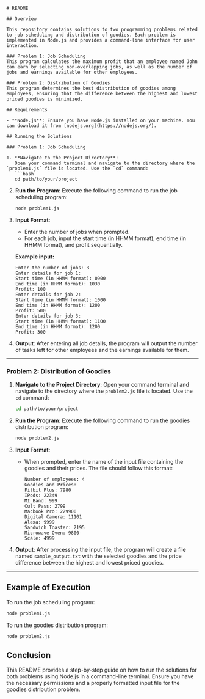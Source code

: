 ```
# README

## Overview

This repository contains solutions to two programming problems related to job scheduling and distribution of goodies. Each problem is implemented in Node.js and provides a command-line interface for user interaction.

### Problem 1: Job Scheduling
This program calculates the maximum profit that an employee named John can earn by selecting non-overlapping jobs, as well as the number of jobs and earnings available for other employees.

### Problem 2: Distribution of Goodies
This program determines the best distribution of goodies among employees, ensuring that the difference between the highest and lowest priced goodies is minimized.

## Requirements

- **Node.js**: Ensure you have Node.js installed on your machine. You can download it from [nodejs.org](https://nodejs.org/).

## Running the Solutions

### Problem 1: Job Scheduling

1. **Navigate to the Project Directory**:
   Open your command terminal and navigate to the directory where the `problem1.js` file is located. Use the `cd` command:
   ```bash
   cd path/to/your/project
   ```

2. **Run the Program**:
   Execute the following command to run the job scheduling program:
   ```bash
   node problem1.js
   ```

3. **Input Format**:
   - Enter the number of jobs when prompted.
   - For each job, input the start time (in HHMM format), end time (in HHMM format), and profit sequentially.

   **Example input:**
   ```
   Enter the number of jobs: 3
   Enter details for job 1:
   Start time (in HHMM format): 0900
   End time (in HHMM format): 1030
   Profit: 100
   Enter details for job 2:
   Start time (in HHMM format): 1000
   End time (in HHMM format): 1200
   Profit: 500
   Enter details for job 3:
   Start time (in HHMM format): 1100
   End time (in HHMM format): 1200
   Profit: 300
   ```

4. **Output**:
   After entering all job details, the program will output the number of tasks left for other employees and the earnings available for them.

---

### Problem 2: Distribution of Goodies

1. **Navigate to the Project Directory**:
   Open your command terminal and navigate to the directory where the `problem2.js` file is located. Use the `cd` command:
   ```bash
   cd path/to/your/project
   ```

2. **Run the Program**:
   Execute the following command to run the goodies distribution program:
   ```bash
   node problem2.js
   ```

3. **Input Format**:
   - When prompted, enter the name of the input file containing the goodies and their prices. The file should follow this format:
     ```
     Number of employees: 4
     Goodies and Prices:
     Fitbit Plus: 7980
     IPods: 22349
     MI Band: 999
     Cult Pass: 2799
     Macbook Pro: 229900
     Digital Camera: 11101
     Alexa: 9999
     Sandwich Toaster: 2195
     Microwave Oven: 9800
     Scale: 4999
     ```

4. **Output**:
   After processing the input file, the program will create a file named `sample_output.txt` with the selected goodies and the price difference between the highest and lowest priced goodies.

---

## Example of Execution

To run the job scheduling program:
```bash
node problem1.js
```

To run the goodies distribution program:
```bash
node problem2.js
```

## Conclusion

This README provides a step-by-step guide on how to run the solutions for both problems using Node.js in a command-line terminal. Ensure you have the necessary permissions and a properly formatted input file for the goodies distribution problem.

```
